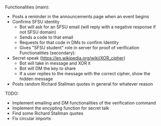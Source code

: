 Functionalities (main):
 - Posts a reminder in the announcements page when an event begins
 - Confirms SFSU identity
   - Bot will ask for an SFSU email (will reply with a negative response if not SFSU domain)
   - Sends a code to that email
   - Requests for that code in DMs to confirm Identity
   - Gives "SFSU student" role in server for proof of verification
Functionalities (secondary):
 - Secret speak (https://en.wikipedia.org/wiki/XOR_cipher)
   - Bot will take in message and XOR it
   - Bot will DM the key to share
   - If a user replies to the message with the correct cipher, show the hidden message
 - Posts random Richard Stallman quotes in general for whatever reason

TODO:
 - Implement emailing and DM functionalities of the verification command
 - Implement the encypting function for secret talk
 - Find some Richard Stallman quotes
 - Fix circular imports
